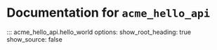 # Documentation for `acme_hello_api`

::: acme_hello_api.hello_world
    options:
      show_root_heading: true
      show_source: false